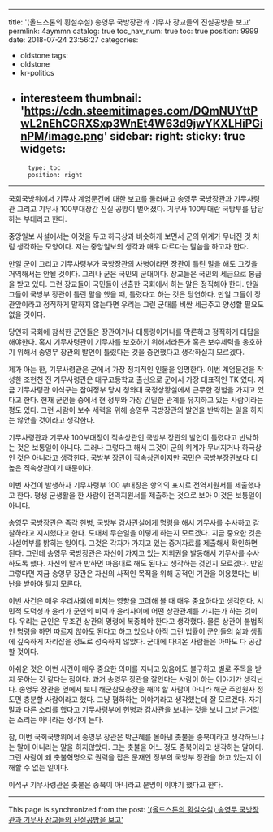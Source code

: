 
---
title: '(올드스톤의 횡설수설) 송영무 국방장관과 기무사 장교들의 진실공방을 보고'
permlink: 4aymmn
catalog: true
toc_nav_num: true
toc: true
position: 9999
date: 2018-07-24 23:56:27
categories:
- oldstone
tags:
- oldstone
- kr-politics
- interesteem
thumbnail: 'https://cdn.steemitimages.com/DQmNUYttPwL2nEhCGRXSxp3WnEt4W63d9jwYKXLHiPGinPM/image.png'
sidebar:
    right:
        sticky: true
widgets:
    -
        type: toc
        position: right
---


국회국방위에서 기무사 계엄문건에 대한 보고를 둘러싸고 송영무 국방장관과 기무사령관 그리고 기무사 100부대장간 진실 공방이 벌어졌다. 기무사 100부대란 국방부를 담당하는 부대라고 한다. 

중앙일보 사설에서는 이것을 두고 하극상과 비슷하게 보면서 군의 위계가 무너진 것 처럼 생각하는 모양이다. 저는 중앙일보의 생각과 매우 다르다는 말씀을 하고자 한다. 

만일 군이 그리고 기무사령부가 국방장관의 사병이라면 장관이 틀린 말을 해도 그것을 거역해서는 안될 것이다. 그러나 군은 국민의 군대이다. 장교들은 국민의 세금으로 봉급을 받고 있다. 그런 장교들이 국민들이 선출한 국회에서 하는 말은 정직해야 한다. 만일 그들이 국방부 장관이 틀린 말을 했을 때, 틀렸다고 하는 것은 당연하다. 만일 그들이 장관앞이라고 정직하게 말하지 않는다면 우리는 그런 군대를 비싼 세금주고 양성할 필요도 없을 것이다.

당연히 국회에 참석한 군인들은 장관이거나 대통령이거나를 막론하고 정직하게 대답을 해야한다. 혹시 기무사령관이 기무사를 보호하기 위해서라든가 혹은 보수세력을 옹호하기 위해서 송영무 장관의 발언이 틀렸다는 것을 증언했다고 생각하실지 모르겠다. 

제가 아는 한, 기무사령관은 군에서 가장 정치적인 인물을 임명한다. 이번 계엄문건을 작성한 조현천 전 기무사령관은 대구고등학교 출신으로 군에서 가장 대표적인 TK 였다. 지금 기무사령관 이석구는 참여정부 당시 청와대 국정상황실에서 근무한 경험을 가지고 있다고 한다. 현재 군인들 중에서 현 정부와 가장 긴밀한 관계를 유지하고 있는 사람이라는 평도 있다. 그런 사람이 보수 세력을 위해 송영무 국방장관의 발언을 반박하는 일을 하지는 않았을 것이라고 생각한다.

기무사령관과 기무사 100부대장이 직속상관인 국방부 장관의 발언이 틀렸다고 반박하는 것은 보통일이 아니다. 그러나 그렇다고 해서 그것이 군의 위계가 무너지거나 하극상인 것은 아니라고 생각한다. 국방부 장관이 직속상관이지만 국민은 국방부장관보다 더 높은 직속상관이기 때문이다.

이번 사건이 발생하자 기무사령부 100 부대장은 항의의 표시로 전역지원서를 제출했다고 한다. 평생 군생활을 한 사람이 전역지원서를 제출하는 것으로 보아 이것은 보통일이 아니다. 

송영무 국방장관은 즉각 헌병, 국방부 감사관실에게 명령을 해서 기무사를 수사하고 감찰하라고 지시했다고 한다. 도대체 무슨일을 이렇게 하는지 모르겠다. 지금 중요한 것은 사실여부를 밝히는 일이다. 그것은 각자가 가지고 있는 증거자료를 제출해서 확인하면 된다. 그런데 송영무 국방장관은 자신이 가지고 있는 지휘권을 발동해서 기무사를 수사하도록 했다. 자신의 말과 반하면 마음대로 해도 된다고 생각하는 것인지 모르겠다. 만일 그렇다면 지금 송영무 장관은 자신의 사적인 목적을 위해 공적인 기관을 이용했다는 비난을 받아야 될지 모른다. 

이번 사건은 매우 우리사회에 미치는 영향을 고려해 볼 때 매우 중요하다고 생각한다. 시민적 도덕성과 윤리가 군인의 미덕과 윤리사이에 어떤 상관관계를 가지는가 하는 것이다. 우리는 군인은 무조건 상관의 명령에 복종해야 한다고 생각했다. 물론 상관이 불법적인 명령을 하면 따르지 않아도 된다고 하고 있으나 아직 그런 법률이 군인들의 삶과 생활에 깊숙하게 자리잡을 정도로 성숙하지 않았다. 군대에 다녀온 사람들은 아마도 다 공감할 것이다. 

아쉬운 것은 이번 사건이 매우 중요한 의미를 지니고 있음에도 불구하고 별로 주목을 받지 못하는 것 같다는 점이다. 과거 송영무 장관을 잘안다는 사람이 하는 이야기가 생각난다. 송영무 장관을 옆에서 보니 해군참모총장을 해야 할 사람이 아니라 해군 주임원사 정도면 충분할 사람이라고 했다. 그냥 폄하하는 이야기라고 생각했는데 잘 모르겠다. 자기말과 다른 소리를 했다고 기무사령부에 헌병과 감사관을 보내는 것을 보니 그냥 근거없는 소리는 아니라는 생각이 든다.

참, 이번 국회국방위에서 송영무 장관은 박근혜를 몰아낸 촛불을 종북이라고 생각하느냐는 말에 아니라는 말을 하지않았다. 그는 촛불을 어느 정도 종북이라고 생각하는 말이다. 그런 사람이 왜 촛불혁명으로 권력을 잡은 문재인 정부의 국방부 장관을 하고 있는지 이해할 수 없는 일이다.

이석구 기무사령관은 촛불은 종북이 아니라고 분명이 이야기 했다고 한다.

- - -

This page is synchronized from the post: ['(올드스톤의 횡설수설) 송영무 국방장관과 기무사 장교들의 진실공방을 보고'](https://steemit.com/@oldstone/4aymmn)
